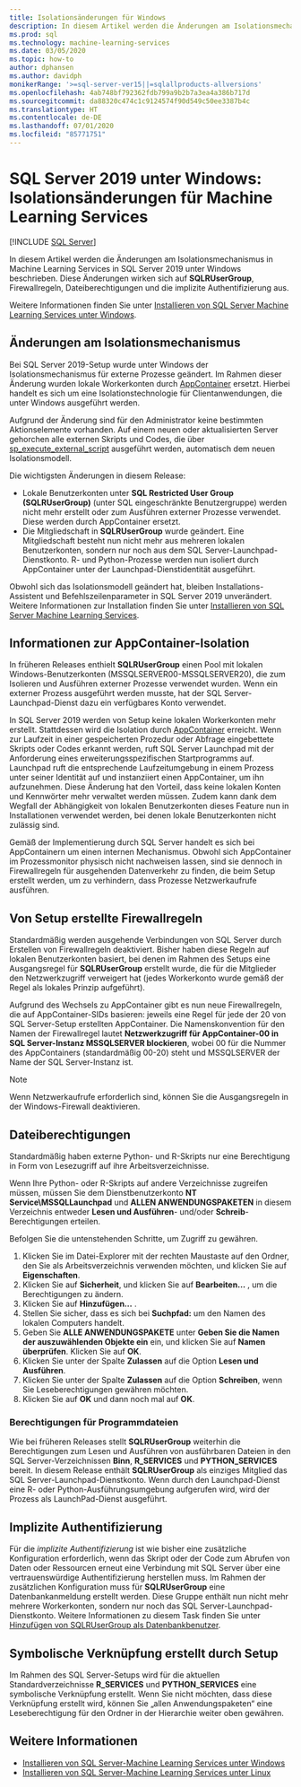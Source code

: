 ```yaml
---
title: Isolationsänderungen für Windows
description: In diesem Artikel werden die Änderungen am Isolationsmechanismus in Machine Learning Services in SQL Server 2019 unter Windows beschrieben. Diese Änderungen wirken sich auf SQLRUserGroup, Firewallregeln, Dateiberechtigungen und die implizite Authentifizierung aus.
ms.prod: sql
ms.technology: machine-learning-services
ms.date: 03/05/2020
ms.topic: how-to
author: dphansen
ms.author: davidph
monikerRange: '>=sql-server-ver15||=sqlallproducts-allversions'
ms.openlocfilehash: 4ab748bf792362fdb799a9b2b7a3ea4a386b717d
ms.sourcegitcommit: da88320c474c1c9124574f90d549c50ee3387b4c
ms.translationtype: HT
ms.contentlocale: de-DE
ms.lasthandoff: 07/01/2020
ms.locfileid: "85771751"
---
```

# <a name="sql-server-2019-on-windows-isolation-changes-for-machine-learning-services"></a>SQL Server 2019 unter Windows: Isolationsänderungen für Machine Learning Services
 [!INCLUDE [SQL Server](../../includes/applies-to-version/sqlserver.md)]

In diesem Artikel werden die Änderungen am Isolationsmechanismus in Machine Learning Services in SQL Server 2019 unter Windows beschrieben. Diese Änderungen wirken sich auf **SQLRUserGroup**, Firewallregeln, Dateiberechtigungen und die implizite Authentifizierung aus.

Weitere Informationen finden Sie unter [Installieren von SQL Server Machine Learning Services unter Windows](sql-machine-learning-services-windows-install.md).

## <a name="changes-to-isolation-mechanism"></a>Änderungen am Isolationsmechanismus

Bei SQL Server 2019-Setup wurde unter Windows der Isolationsmechanismus für externe Prozesse geändert. Im Rahmen dieser Änderung wurden lokale Workerkonten durch [AppContainer](https://docs.microsoft.com/windows/desktop/secauthz/appcontainer-isolation) ersetzt. Hierbei handelt es sich um eine Isolationstechnologie für Clientanwendungen, die unter Windows ausgeführt werden. 

Aufgrund der Änderung sind für den Administrator keine bestimmten Aktionselemente vorhanden. Auf einem neuen oder aktualisierten Server gehorchen alle externen Skripts und Codes, die über [sp_execute_external_script](../../relational-databases/system-stored-procedures/sp-execute-external-script-transact-sql.md) ausgeführt werden, automatisch dem neuen Isolationsmodell. 

Die wichtigsten Änderungen in diesem Release:

+ Lokale Benutzerkonten unter **SQL Restricted User Group (SQLRUserGroup)** (unter SQL eingeschränkte Benutzergruppe) werden nicht mehr erstellt oder zum Ausführen externer Prozesse verwendet. Diese werden durch AppContainer ersetzt.
+ Die Mitgliedschaft in **SQLRUserGroup** wurde geändert. Eine Mitgliedschaft besteht nun nicht mehr aus mehreren lokalen Benutzerkonten, sondern nur noch aus dem SQL Server-Launchpad-Dienstkonto. R- und Python-Prozesse werden nun isoliert durch AppContainer unter der Launchpad-Dienstidentität ausgeführt.

Obwohl sich das Isolationsmodell geändert hat, bleiben Installations-Assistent und Befehlszeilenparameter in SQL Server 2019 unverändert. Weitere Informationen zur Installation finden Sie unter [Installieren von SQL Server Machine Learning Services](sql-machine-learning-services-windows-install.md).

## <a name="about-appcontainer-isolation"></a>Informationen zur AppContainer-Isolation

In früheren Releases enthielt **SQLRUserGroup** einen Pool mit lokalen Windows-Benutzerkonten (MSSQLSERVER00-MSSQLSERVER20), die zum Isolieren und Ausführen externer Prozesse verwendet wurden. Wenn ein externer Prozess ausgeführt werden musste, hat der SQL Server-Launchpad-Dienst dazu ein verfügbares Konto verwendet. 

In SQL Server 2019 werden von Setup keine lokalen Workerkonten mehr erstellt. Stattdessen wird die Isolation durch [AppContainer](https://docs.microsoft.com/windows/desktop/secauthz/appcontainer-isolation) erreicht. Wenn zur Laufzeit in einer gespeicherten Prozedur oder Abfrage eingebettete Skripts oder Codes erkannt werden, ruft SQL Server Launchpad mit der Anforderung eines erweiterungsspezifischen Startprogramms auf. Launchpad ruft die entsprechende Laufzeitumgebung in einem Prozess unter seiner Identität auf und instanziiert einen AppContainer, um ihn aufzunehmen. Diese Änderung hat den Vorteil, dass keine lokalen Konten und Kennwörter mehr verwaltet werden müssen. Zudem kann dank dem Wegfall der Abhängigkeit von lokalen Benutzerkonten dieses Feature nun in Installationen verwendet werden, bei denen lokale Benutzerkonten nicht zulässig sind.

Gemäß der Implementierung durch SQL Server handelt es sich bei AppContainern um einen internen Mechanismus. Obwohl sich AppContainer im Prozessmonitor physisch nicht nachweisen lassen, sind sie dennoch in Firewallregeln für ausgehenden Datenverkehr zu finden, die beim Setup erstellt werden, um zu verhindern, dass Prozesse Netzwerkaufrufe ausführen.

## <a name="firewall-rules-created-by-setup"></a>Von Setup erstellte Firewallregeln

Standardmäßig werden ausgehende Verbindungen von SQL Server durch Erstellen von Firewallregeln deaktiviert. Bisher haben diese Regeln auf lokalen Benutzerkonten basiert, bei denen im Rahmen des Setups eine Ausgangsregel für **SQLRUserGroup** erstellt wurde, die für die Mitglieder den Netzwerkzugriff verweigert hat (jedes Workerkonto wurde gemäß der Regel als lokales Prinzip aufgeführt). 

Aufgrund des Wechsels zu AppContainer gibt es nun neue Firewallregeln, die auf AppContainer-SIDs basieren: jeweils eine Regel für jede der 20 von SQL Server-Setup erstellten AppContainer. Die Namenskonvention für den Namen der Firewallregel lautet **Netzwerkzugriff für AppContainer-00 in SQL Server-Instanz MSSQLSERVER blockieren**, wobei 00 für die Nummer des AppContainers (standardmäßig 00-20) steht und MSSQLSERVER der Name der SQL Server-Instanz ist. 

> [!Note]
> Wenn Netzwerkaufrufe erforderlich sind, können Sie die Ausgangsregeln in der Windows-Firewall deaktivieren.

<a name="file-permissions"></a>

## <a name="file-permissions"></a>Dateiberechtigungen

Standardmäßig haben externe Python- und R-Skripts nur eine Berechtigung in Form von Lesezugriff auf ihre Arbeitsverzeichnisse. 

Wenn Ihre Python- oder R-Skripts auf andere Verzeichnisse zugreifen müssen, müssen Sie dem Dienstbenutzerkonto **NT Service\MSSQLLaunchpad** und **ALLEN ANWENDUNGSPAKETEN** in diesem Verzeichnis entweder **Lesen und Ausführen**- und/oder **Schreib**-Berechtigungen erteilen.

Befolgen Sie die untenstehenden Schritte, um Zugriff zu gewähren.

1. Klicken Sie im Datei-Explorer mit der rechten Maustaste auf den Ordner, den Sie als Arbeitsverzeichnis verwenden möchten, und klicken Sie auf **Eigenschaften**.
1. Klicken Sie auf **Sicherheit**, und klicken Sie auf **Bearbeiten…** , um die Berechtigungen zu ändern.
1. Klicken Sie auf **Hinzufügen…** .
1. Stellen Sie sicher, dass es sich bei **Suchpfad:** um den Namen des lokalen Computers handelt.
1. Geben Sie **ALLE ANWENDUNGSPAKETE** unter **Geben Sie die Namen der auszuwählenden Objekte ein** ein, und klicken Sie auf **Namen überprüfen**. Klicken Sie auf **OK**.
1. Klicken Sie unter der Spalte **Zulassen** auf die Option **Lesen und Ausführen**.
1. Klicken Sie unter der Spalte **Zulassen** auf die Option **Schreiben**, wenn Sie Leseberechtigungen gewähren möchten.
1. Klicken Sie auf **OK** und dann noch mal auf **OK**.

### <a name="program-file-permissions"></a>Berechtigungen für Programmdateien

Wie bei früheren Releases stellt **SQLRUserGroup** weiterhin die Berechtigungen zum Lesen und Ausführen von ausführbaren Dateien in den SQL Server-Verzeichnissen **Binn**, **R_SERVICES** und **PYTHON_SERVICES** bereit. In diesem Release enthält **SQLRUserGroup** als einziges Mitglied das SQL Server-Launchpad-Dienstkonto.  Wenn durch den Launchpad-Dienst eine R- oder Python-Ausführungsumgebung aufgerufen wird, wird der Prozess als LaunchPad-Dienst ausgeführt.

## <a name="implied-authentication"></a>Implizite Authentifizierung

Für die *implizite Authentifizierung* ist wie bisher eine zusätzliche Konfiguration erforderlich, wenn das Skript oder der Code zum Abrufen von Daten oder Ressourcen erneut eine Verbindung mit SQL Server über eine vertrauenswürdige Authentifizierung herstellen muss. Im Rahmen der zusätzlichen Konfiguration muss für **SQLRUserGroup** eine Datenbankanmeldung erstellt werden. Diese Gruppe enthält nun nicht mehr mehrere Workerkonten, sondern nur noch das SQL Server-Launchpad-Dienstkonto. Weitere Informationen zu diesem Task finden Sie unter [Hinzufügen von SQLRUserGroup als Datenbankbenutzer](../security/create-a-login-for-sqlrusergroup.md).


## <a name="symbolic-link-created-by-setup"></a>Symbolische Verknüpfung erstellt durch Setup

Im Rahmen des SQL Server-Setups wird für die aktuellen Standardverzeichnisse **R_SERVICES** und **PYTHON_SERVICES** eine symbolische Verknüpfung erstellt. Wenn Sie nicht möchten, dass diese Verknüpfung erstellt wird, können Sie „allen Anwendungspaketen“ eine Leseberechtigung für den Ordner in der Hierarchie weiter oben gewähren.


## <a name="see-also"></a>Weitere Informationen

+ [Installieren von SQL Server-Machine Learning Services unter Windows](sql-machine-learning-services-windows-install.md)
+ [Installieren von SQL Server-Machine Learning Services unter Linux](../../linux/sql-server-linux-setup-machine-learning.md)
